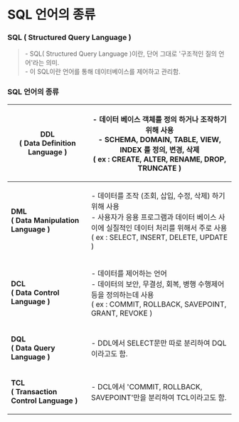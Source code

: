 # SQL 언어의 종류

### **SQL ( Structured Query Language )**

> \- SQL( Structured Query Language )이란, 단어 그대로 '구조적인 질의 언어'라는 의미.\
> \- 이 SQL이란 언어를 통해 데이터베이스를 제어하고 관리함.

### **SQL 언어의 종류**

| <p><strong>DDL</strong><br><strong>( Data Definition Language )</strong><br></p>     | <p>- 데이터 베이스 객체를 정의 하거나 조작하기 위해 사용<br>- SCHEMA, DOMAIN, TABLE, VIEW, INDEX 를 정의, 변경, 삭제<br>( ex : CREATE, ALTER,  RENAME, DROP, TRUNCATE )<br></p> |
| ------------------------------------------------------------------------------------ | -------------------------------------------------------------------------------------------------------------------------------------------------- |
| <p><strong>DML</strong><br><strong>( Data Manipulation Language )</strong><br></p>   | <p>- 데이터를 조작 (조회, 삽입, 수정, 삭제) 하기 위해 사용<br>- 사용자가 응용 프로그램과 데이터 베이스 사이에 실질적인 데이터 처리를 위해서 주로 사용<br>( ex : SELECT, INSERT, DELETE, UPDATE )</p>        |
| <p><strong>DCL</strong><br><strong>( Data Control Language )</strong></p>            | <p>- 데이터를 제어하는 언어<br>- 데이터의 보안, 무결성, 회복, 병행 수행제어 등을 정의하는데 사용<br>( ex : COMMIT, ROLLBACK, SAVEPOINT, GRANT, REVOKE )</p>                            |
| <p><strong>DQL</strong><br><strong>( Data Query Language )</strong><br></p>          | - DDL에서 SELECT문만 따로 분리하여 DQL이라고도 함.                                                                                                                |
| <p><strong>TCL</strong><br><strong>( Transaction Control Language )</strong><br></p> | - DCL에서 'COMMIT, ROLLBACK, SAVEPOINT'만을 분리하여 TCL이라고도 함.                                                                                            |
